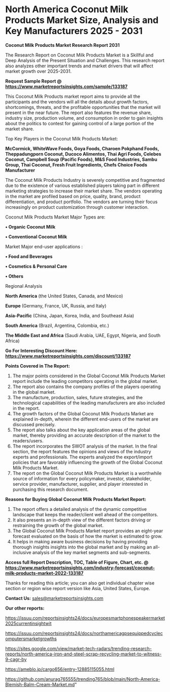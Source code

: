 # North America Coconut Milk Products Market Size, Analysis and Key Manufacturers 2025 - 2031

<strong>Coconut Milk Products Market Research Report 2031</strong>

The Research Report on Coconut Milk Products Market is a Skillful and Deep Analysis of the Present Situation and Challenges. This research report also analyzes other important trends and market drivers that will affect market growth over 2025-2031.

<strong>Request Sample Report @ <a href=https://www.marketreportsinsights.com/sample/133187>https://www.marketreportsinsights.com/sample/133187</a></strong>

This Coconut Milk Products market report aims to provide all the participants and the vendors will all the details about growth factors, shortcomings, threats, and the profitable opportunities that the market will present in the near future. The report also features the revenue share, industry size, production volume, and consumption in order to gain insights about the politics to contest for gaining control of a large portion of the market share.

Top Key Players in the Coconut Milk Products Market:

<strong>McCormick, WhiteWave Foods, Goya Foods, Charoen Pokphand Foods, Theppadungporn Coconut, Ducoco Alimentos, Thai Agri Foods, Celebes Coconut, Campbell Soup (Pacific Foods), M&S Food Industries, Sambu Group, Thai Coconut, Fresh Fruit Ingredients, Chefs Choice Foods Manufacturer</strong>

The Coconut Milk Products Industry is severely competitive and fragmented due to the existence of various established players taking part in different marketing strategies to increase their market share. The vendors operating in the market are profiled based on price, quality, brand, product differentiation, and product portfolio. The vendors are turning their focus increasingly on product customization through customer interaction.

Coconut Milk Products Market Major Types are:

<strong>• Organic Coconut Milk

• Conventional Coconut Milk</strong>

Market Major end-user applications :

<strong>• Food and Beverages

• Cosmetics & Personal Care

• Others</strong>

Regional Analysis

</u><strong><b>North America</b></strong> (the United States, Canada, and Mexico)

<strong><b>Europe </b></strong>(Germany, France, UK, Russia, and Italy)

<strong><b>Asia-Pacific</b></strong> (China, Japan, Korea, India, and Southeast Asia)

<strong><b>South America</b></strong> (Brazil, Argentina, Colombia, etc.)

<strong><b>The Middle East and Africa</b></strong> (Saudi Arabia, UAE, Egypt, Nigeria, and South Africa)

<strong>Go For Interesting Discount Here: <a href=https://www.marketreportsinsights.com/discount/133187>https://www.marketreportsinsights.com/discount/133187</a></strong>

<strong>Points Covered in The Report:</strong>
<ol>
  <li>The major points considered in the Global Coconut Milk Products Market report include the leading competitors operating in the global market.</li>
  <li>The report also contains the company profiles of the players operating in the global market.</li>
  <li>The manufacture, production, sales, future strategies, and the technological capabilities of the leading manufacturers are also included in the report.</li>
  <li>The growth factors of the Global Coconut Milk Products Market are explained in-depth, wherein the different end-users of the market are discussed precisely.</li>
  <li>The report also talks about the key application areas of the global market, thereby providing an accurate description of the market to the readers/users.</li>
  <li>The report incorporates the SWOT analysis of the market. In the final section, the report features the opinions and views of the industry experts and professionals. The experts analyzed the export/import policies that are favorably influencing the growth of the Global Coconut Milk Products Market.</li>
  <li>The report on the Global Coconut Milk Products Market is a worthwhile source of information for every policymaker, investor, stakeholder, service provider, manufacturer, supplier, and player interested in purchasing this research document.</li>
</ol>
<strong>Reasons for Buying Global Coconut Milk Products Market Report:</strong>

<ol>
  <li>The report offers a detailed analysis of the dynamic competitive landscape that keeps the reader/client well ahead of the competitors.</li>
  <li>It also presents an in-depth view of the different factors driving or restraining the growth of the global market.</li>
  <li>The Global Coconut Milk Products Market report provides an eight-year forecast evaluated on the basis of how the market is estimated to grow.</li>
  <li>It helps in making aware business decisions by having providing thorough insights insights into the global market and by making an all-inclusive analysis of the key market segments and sub-segments.</li>
</ol>
<strong>Access full Report Description, TOC, Table of Figure, Chart, etc. @ <a href=https://www.marketreportsinsights.com/industry-forecast/coconut-milk-products-market-2022-133187>https://www.marketreportsinsights.com/industry-forecast/coconut-milk-products-market-2022-133187</a></strong>


Thanks for reading this article; you can also get individual chapter wise section or region wise report version like Asia, United States, Europe.

<strong>Contact Us:</strong>
sales@marketreportsinsights.com

<strong>Our other reports:</strong>

<a href=https://issuu.com/reportsinsights24/docs/europesmartphonespeakermarket2025currentinsightwit>https://issuu.com/reportsinsights24/docs/europesmartphonespeakermarket2025currentinsightwit</a>

<a href=https://issuu.com/reportsinsights24/docs/northamericagpsequippedcyclecomputersmarketgrowths>https://issuu.com/reportsinsights24/docs/northamericagpsequippedcyclecomputersmarketgrowths</a>

<a href=https://sites.google.com/view/market-tech-radars/trending-research-reports/north-america-iron-and-steel-scrap-recycling-market-to-witness-9-cagr-by>https://sites.google.com/view/market-tech-radars/trending-research-reports/north-america-iron-and-steel-scrap-recycling-market-to-witness-9-cagr-by</a>

<a href=https://ameblo.jp/cargo656/entry-12885115055.html>https://ameblo.jp/cargo656/entry-12885115055.html</a>

<a href=https://github.com/anurag765555/trending765/blob/main/North-America-Blemish-Balm-Cream-Market.md>https://github.com/anurag765555/trending765/blob/main/North-America-Blemish-Balm-Cream-Market.md</a>"
